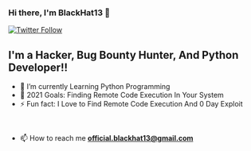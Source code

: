 ### Hi there, I'm BlackHat13 👋

[![Twitter Follow](https://img.shields.io/twitter/follow/_BlackHat13_?color=1DA1F2&logo=twitter&style=for-the-badge)](https://twitter.com/intent/follow?original_referer=https%3A%2F%2Fgithub.com%2FcodeSTACKr&screen_name=_BlackHat13_)

## I'm a Hacker, Bug Bounty Hunter, And Python Developer!!

- 🌱 I’m currently Learning Python Programming 
- 🥅 2021 Goals: Finding Remote Code Execution In Your System
- ⚡ Fun fact: I Love to Find Remote Code Execution And 0 Day Exploit

<br />

- 📫 How to reach me **official.blackhat13@gmail.com**
